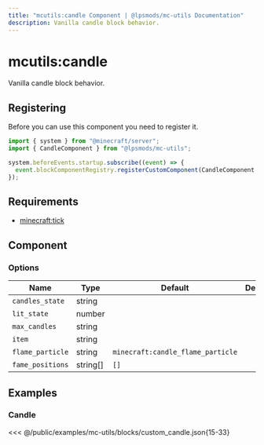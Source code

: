 ```yaml
---
title: "mcutils:candle Component | @lpsmods/mc-utils Documentation"
description: Vanilla candle block behavior.
---
```


# mcutils:candle

Vanilla candle block behavior.

## Registering

Before you can use this component you need to register it.

```js
import { system } from "@minecraft/server";
import { CandleComponent } from "@lpsmods/mc-utils";

system.beforeEvents.startup.subscribe((event) => {
  event.blockComponentRegistry.registerCustomComponent(CandleComponent.typeId, new CandleComponent());
});
```

## Requirements

- [minecraft:tick](https://learn.microsoft.com/en-us/minecraft/creator/reference/content/blockreference/examples/blockcomponents/minecraftblock_tick)

## Component

### Options

| Name             | Type     | Default                           | Description |
| ---------------- | -------- | --------------------------------- | ----------- |
| `candles_state`  | string   |                                   |             |
| `lit_state`      | number   |                                   |             |
| `max_candles`    | string   |                                   |             |
| `item`           | string   |                                   |             |
| `flame_particle` | string   | `minecraft:candle_flame_particle` |             |
| `fame_positions` | string[] | `[]`                              |             |

## Examples

### Candle

<<< @/public/examples/mc-utils/blocks/custom_candle.json{15-33}

